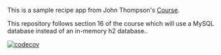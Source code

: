 This is a sample recipe app from John Thompson's [Course](https://www.udemy.com/spring-framework-5-beginner-to-guru/).


This repository follows section 16 of the course which will use a MySQL database instead of an in-memory h2 database.. 


[![codecov](https://codecov.io/gh/ttran9/sfg-mysql-recipe-app/branch/master/graph/badge.svg)](https://codecov.io/gh/ttran9/sfg-mysql-recipe-app)